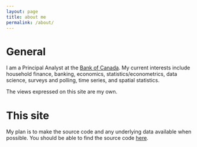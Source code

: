 ```yaml
---
layout: page
title: about me
permalink: /about/
---
```


# General
I am a Principal Analyst at the [Bank of Canada](https://www.bankofcanada.ca/). My current interests include household finance, banking, economics, statistics/econometrics, data science, surveys and polling, time series, and spatial statistics.  

The views expressed on this site are my own. 

# This site
My plan is to make the source code and any underlying data available when possible. You should be able to find the source code [here](https://github.com/sjwild). 

